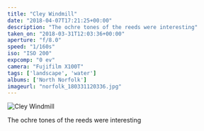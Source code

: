 ```yaml
---
title: "Cley Windmill"
date: "2018-04-07T17:21:25+00:00"
description: "The ochre tones of the reeds were interesting"
taken_on: "2018-03-31T12:03:36+00:00"
aperture: "f/8.0"
speed: "1/160s"
iso: "ISO 200"
expcomp: "0 ev"
camera: "Fujifilm X100T"
tags: ['landscape', 'water']
albums: ['North Norfolk']
imageurl: "norfolk_180331120336.jpg"
---
```


![Cley Windmill](https://wingsopenwide-images.s3.amazonaws.com/xs/norfolk_180331120336.jpg)

The ochre tones of the reeds were interesting
